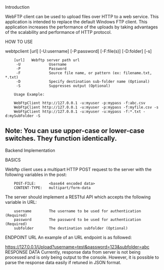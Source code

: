 Introduction

WebFTP client can be used to upload files over HTTP to a web service. This application is intended to replace the default Windows FTP client. This application increases the performance of the uploads by taking advantages of the scalability and performance of HTTP protocol.

HOW TO USE

webtpclient [url] [-U:username] [-P:password] [-F:file(s)] [-D:folder] [-s]

        [url]   Webftp server path url
         -U             Username
         -P             Password
         -F             Source file name, or pattern (ex: filename.txt, *.txt)
         -D             Specify destination sub-folder name (Optional)
         -S             Suppresses output (Optional)
         
        Usage Example:  

        WebFtpClient http://127.0.0.1 -u:myuser -p:mypass -f:abc.csv
        WebFtpClient http://127.0.0.1 -u:myuser -p:mypass -f:myfile.csv -s
        WebFtpClient http://127.0.0.1 -u:myuser -u:mypass -f:*.txt -d:mySubFolder -S
Note: You can use upper-case or lower-case switches. They function identically.
---------------------------------------------------------------------------------------------------
Backend Implementation

BASICS

Webftp client uses a multipart HTTP POST request to the server with the following variables in the post:

        POST-FILE:      <base64 encoded data>
        CONTENT-TYPE:   multipart/form-data
The server should implement a RESTful API which accepts the following variable in URL:

        username        The username to be used for authentication (Required)
        password        The password to be used for authentication (Required)
        subfolder       The destination subfolder (Optional)
ENDPOINT URL
An example of an URL endpoint is as followed:

https://127.0.0.1/Upload?username=test&password=123&subfolder=abc
RESPONSE DATA
Currently, response data from server is not being processed and is only being output to the console. However, it is possible to parse the response data easily if retuned in JSON format.
